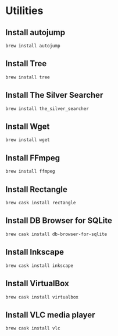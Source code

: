 # Utilities

## Install autojump

```
brew install autojump
```

## Install Tree

```
brew install tree
```

## Install The Silver Searcher

```
brew install the_silver_searcher
```

## Install Wget

```
brew install wget
```

## Install FFmpeg

```
brew install ffmpeg
```

## Install Rectangle

```
brew cask install rectangle
```

## Install DB Browser for SQLite

```
brew cask install db-browser-for-sqlite
```

## Install Inkscape

```
brew cask install inkscape
```

## Install VirtualBox

```
brew cask install virtualbox
```

## Install VLC media player

```
brew cask install vlc
```

